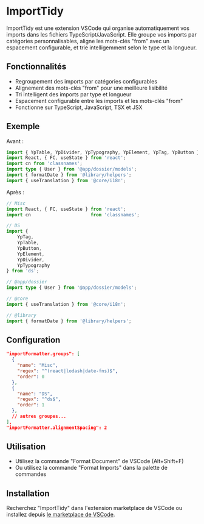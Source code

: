 # ImportTidy

ImportTidy est une extension VSCode qui organise automatiquement vos imports dans les fichiers TypeScript/JavaScript. Elle groupe vos imports par catégories personnalisables, aligne les mots-clés "from" avec un espacement configurable, et trie intelligemment selon le type et la longueur.

## Fonctionnalités

- Regroupement des imports par catégories configurables
- Alignement des mots-clés "from" pour une meilleure lisibilité
- Tri intelligent des imports par type et longueur
- Espacement configurable entre les imports et les mots-clés "from"
- Fonctionne sur TypeScript, JavaScript, TSX et JSX

## Exemple

Avant :
```typescript
import { YpTable, YpDivider, YpTypography, YpElement, YpTag, YpButton } from 'ds';
import React, { FC, useState } from 'react';
import cn from 'classnames';
import type { User } from '@app/dossier/models';
import { formatDate } from '@library/helpers';
import { useTranslation } from '@core/i18n';
```

Après :
```typescript
// Misc
import React, { FC, useState } from 'react';
import cn                      from 'classnames';

// DS
import {
    YpTag,
    YpTable,
    YpButton,
    YpElement,
    YpDivider,
    YpTypography
} from 'ds';

// @app/dossier
import type { User } from '@app/dossier/models';

// @core
import { useTranslation } from '@core/i18n';

// @library
import { formatDate } from '@library/helpers';
```

## Configuration

```json
"importFormatter.groups": [
  {
    "name": "Misc",
    "regex": "^(react|lodash|date-fns)$",
    "order": 0
  },
  {
    "name": "DS",
    "regex": "^ds$",
    "order": 1
  },
  // autres groupes...
],
"importFormatter.alignmentSpacing": 2
```

## Utilisation

- Utilisez la commande "Format Document" de VSCode (Alt+Shift+F)
- Ou utilisez la commande "Format Imports" dans la palette de commandes

## Installation

Recherchez "ImportTidy" dans l'extension marketplace de VSCode ou installez depuis [le marketplace de VSCode](https://marketplace.visualstudio.com/items?itemName=votreNom.importtidy).